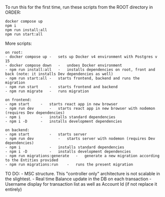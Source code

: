 To run this for the first time, run these scripts from the ROOT directory in ORDER:

    docker compose up
    npm i
    npm run install:all
    npm run start:all


More scripts:

	on root:
	- docker compose up	-	sets up Docker v4 environment with Postgres v 15
	- docker compose down	-	undoes Docker environment
	- npm run install:all	-	installs dependencies on root, front and back (note: it installs Dev dependencies as well)
	- npm run start:all	-	starts frontend, backend and runs the migration
	- npm run start		-	starts frontend and backend
	- npm run migrate	-	runs migration

	on frontend:
	- npm start		-	starts react app in new browser
	- npm run dev		-	starts react app in new browser with nodemon (requires Dev dependencies)
	- npm i			-	installs standard dependencies
	- npm i -D		-	installs development dependencies

	on backend:
	- npm start			-	starts server
	- npm run dev			-	starts server with nodemon (requires Dev dependencies)
	- npm i				-	installs standard dependencies
	- npm i -D			-	installs development dependencies
	- npm run migrations:generate	-	generate a new migration according to the Entities provided
	- npm run migrations:run	-	runs the present migration
	

TO DO:
	- MSC structure. This "controller only" architecture is not scalable in the slightest.
	- Real time Balance update in the DB on each transaction
	- Username display for transaction list as well as Account Id (if not replace it entirely)
